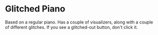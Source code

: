 # Glitched Piano
Based on a regular piano. Has a couple of visualizers, along with a couple of different glitches. If you see a glitched-out button, don't click it.
